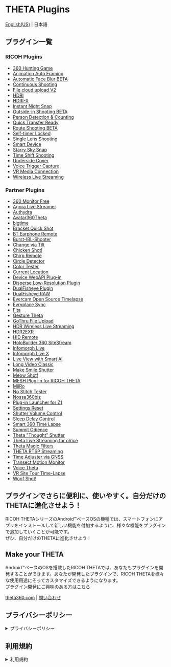 # THETA Plugins
[English(US)](README.md) | 日本語
## プラグイン一覧
### RICOH Plugins
- [360 Hunting Game](plugins/com.theta360.hunting360/README.ja.md)
- [Animation Auto Framing](plugins/com.theta360.animationautoframing/README.ja.md)
- [Automatic Face Blur BETA](plugins/com.theta360.automaticfaceblur/README.ja.md)
- [Continuous Shooting](plugins/com.theta360.continuousshooting/README.ja.md)
- [File cloud upload V2](plugins/com.theta360.clouduploadv2/README.ja.md)
- [HDRI](plugins/com.theta360.hdri/README.ja.md)
- [HDRI-X](plugins/com.theta360.hdri_x/README.ja.md)
- [Instant Night Snap](plugins/com.theta360.instantnightsnap/README.ja.md)
- [Outside-in Shooting BETA](plugins/com.theta360.around/README.ja.md)
- [Person Detection & Counting](plugins/com.theta360.persondetectionandcounting/README.ja.md)
- [Quick Transfer Ready](plugins/com.theta360.quicktransferready/README.ja.md)
- [Route Shooting BETA](plugins/com.theta360.walk/README.ja.md)
- [Self-timer Locked](plugins/com.theta360.selftimerlocked/README.ja.md)
- [Single Lens Shooting](plugins/com.theta360.singlelensshooting/README.ja.md)
- [Smart Device](plugins/com.theta360.smartdevice/README.ja.md)
- [Starry Sky Snap](plugins/com.theta360.starryskysnap/README.ja.md)
- [Time Shift Shooting](plugins/com.theta360.timeshiftshooting/README.ja.md)
- [Underside Cover](plugins/com.theta360.undersidecover/README.ja.md)
- [Voice Trigger Capture](plugins/com.theta360.voiceshutter/README.ja.md)
- [VR Media Connection](plugins/com.theta360.vrmediaconnection/README.ja.md)
- [Wireless Live Streaming](plugins/com.theta360.cloudstreaming/README.ja.md)

### Partner Plugins
- [360 Monitor Free](plugins/skunkworks.monitor/README.ja.md)
- [Agora Live Streamer](plugins/jp.co.tis.thetapluginapp.agora_live_streamer/README.ja.md)
- [Authydra](plugins/com.kasper.authydra/README.ja.md)
- [Avatar360Theta](plugins/com.ipresence.avatar360.theta/README.ja.md)
- [bigtime](plugins/guide.theta360.bigtime/README.ja.md)
- [Bracket Quick Shot](plugins/guide.theta360.bracketquickshot/README.ja.md)
- [BT Earphone Remote](plugins/skunkworks.headset/README.ja.md)
- [Burst-IBL-Shooter](plugins/info.cgslab.burstiblshooter/README.ja.md)
- [Change via Tilt](plugins/skunkworks.tiltui/README.ja.md)
- [Chicken Shot!](plugins/guide.theta360.chickenshot/README.ja.md)
- [Chirp Remote](plugins/skunkworks.chirpremote/README.ja.md)
- [Circle Detector](plugins/com.merchen.circledetector/README.ja.md)
- [Color Tester](plugins/guide.theta360.colortester/README.ja.md)
- [Current Location](plugins/skunkworks.currentlocation/README.ja.md)
- [Device WebAPI Plug-in](plugins/org.deviceconnect.android.manager/README.ja.md)
- [Disperse Low-Resolution Plugin](plugins/io.disperse.theta360/README.ja.md)
- [DualFisheye Plugin](plugins/com.hirota41.dualfisheye_plugin/README.ja.md)
- [DualFisheye RAW](plugins/com.hirota41.dualfisheye_plugin2/README.ja.md)
- [Evercam Open Source Timelapse](plugins/io.evercam.constructiontimelapse/README.ja.md)
- [Evryplace Sync](plugins/pl.fream.evryplace.evrytheta/README.ja.md)
- [Fita](plugins/com.everywoah.fitaplugin/README.ja.md)
- [Gesture Theta](plugins/com.invtos.gesture_theta/README.ja.md)
- [GoThru File Upload](plugins/co.gothru.fileupload/README.ja.md)
- [HDR Wireless Live Streaming](plugins/tours.flow.hdrstreaming/README.ja.md)
- [HDR2EXR](plugins/com.kasper.hdr2exr/README.ja.md)
- [HID Remote](plugins/skunkworks.hid/README.ja.md)
- [HoloBuilder 360 SiteStream](plugins/com.holobuilder.jobwatcher/README.ja.md)
- [Infomorph Live](plugins/com.infomorph.theta.live_plugin/README.ja.md)
- [Infomorph Live X](plugins/com.infomorph.theta.live_plugin_x/README.ja.md)
- [Live View with Smart AI](plugins/io.github.bluetiger9.theta360.rescuecam/README.ja.md)
- [Long Video Classic](plugins/guide.theta360.longvideoclassic/README.ja.md)
- [Make Smile Shutter](plugins/jp.co.taosoftware.makesmileshutter.thetaplugin/README.ja.md)
- [Meow Shot!](plugins/be.shiro.meowshot/README.ja.md)
- [MESH Plug-in for RICOH THETA](plugins/jp.co.sony.mesh.theta/README.ja.md)
- [MiiRo](plugins/net.miiro.theta/README.ja.md)
- [No Stitch Tester](plugins/guide.theta360.nostitchtester/README.ja.md)
- [Nossa360biz](plugins/com.nossa360biz.nossa360biz/README.ja.md)
- [Plug-in Launcher for Z1](plugins/skunkworks.launcher/README.ja.md)
- [Settings Reset](plugins/guide.theta360.settingsreset/README.ja.md)
- [Shutter Volume Control](plugins/guide.theta360.shuttervolumecontrol/README.ja.md)
- [Sleep Delay Control](plugins/guide.theta360.sleepmode/README.ja.md)
- [Smart 360 Time Lapse](plugins/com.nossa360.timelapse/README.ja.md)
- [Summit Odience](plugins/com.summit.odience.plugin.ricoh/README.ja.md)
- [Theta "Thought" Shutter](plugins/jp.osdn.gokigen.thetathoughtshutter/README.ja.md)
- [Theta Live Streaming for oVice](plugins/com.ovice.livestreaming.plugin/README.ja.md)
- [Theta Magic Filters](plugins/guide.theta360.opencvdetection/README.ja.md)
- [THETA RTSP Streaming](plugins/com.sciencearts.rtspstreaming/README.ja.md)
- [Time Adjuster via GNSS](plugins/skunkworks.gnsstimeadjuster/README.ja.md)
- [Transect Motion Monitor](plugins/guide.theta360.transectmotionmonitor/README.ja.md)
- [Voice Theta](plugins/com.invtos.voice_theta/README.ja.md)
- [VR Site Tour Time-Lapse](plugins/com.earthcam.vrsitetourtimelapse/README.ja.md)
- [Woof Shot!](plugins/guide.theta360.woofshot/README.ja.md)

## プラグインでさらに便利に、使いやすく。自分だけのTHETAに進化させよう！
RICOH THETAシリーズのAndroid™ベースOSの機種では、スマートフォンにアプリをインストールして新しい機能を付加するように、様々な機能をプラグインで追加していくことが可能です。  
ぜひ、自分だけのTHETAに進化させよう！   

## Make your THETA
Android™ベースのOSを搭載したRICOH THETAでは、あなたもプラグインを開発することができます。あなたが開発したプラグインで、RICOH THETAを様々な使用用途にそってカスタマイズできるようになります。  
プラグイン開発にご興味のある方は[こちら](https://www8.webcas.net/db/pub/ricoh/thetaplugin/create/input)

[theta360.com](https://theta360.com/en/) | [問い合わせ](https://support.theta360.com/intl/contact/)  

## プライバシーポリシー
<details>
<summary>プライバシーポリシー</summary>

このプライバシーポリシー（以下、「本ポリシー」といいます）は、「株式会社リコー」(以下、「弊社」といいます)が提供するTHETAプラグインアプリケーションサイト（以下、「本サービス」といいます）において取得する情報の種類、情報の利用用途とその目的、弊社の個人情報取扱い方法等をご理解いただくため策定したものです。
 
1. 個人情報の管理について
   1. 弊社は、「弊社に個人情報を提供されるすべての方々」（以下、「本人」といいます）の個人情報を保護することが、個人情報取扱事業者としての重要な責務であると認識し、個人情報の保護に努めます。
   1. 弊社は、個人情報の漏洩、滅失、破棄損等の防止のために、法令、ガイドラインおよび弊社の内部規則に従い、適切な安全管理策を施し、保有する個人情報の保護に努めます。また、従業員に対しても個人情報の適切な取り扱い等についての教育を行い、その保護に万全を期するよう努めます。
 
2. 個人情報の取得と利用目的について
   1. 弊社は、本サービスの提供にあたって、ご利用者の個人情報を取得することがあります。
   1. 弊社は、個人情報を取得させていただく場合は、遵法精神に基づき適正な手段で行います。尚、弊社が個人情報の取得を意図し、本人から書面やWebを通じて直接提供いただく場合、個人情報の利用目的を明示させていただきます。ただし、提供時の状況から利用目的が明らかな場合は、利用目的の明示を省略させていただくことがあります。
   1. 弊社は、以下に掲げる利用目的の達成に必要な範囲内において個人情報を利用いたします。  
<取得情報の種類と利用目的一覧>  
取得情報の種類：ご利用者のWebサイトトラフィック情報  
利用目的：ご利用者のニーズ把握  
 
   1. 本サービスでは、利用状況を把握するためにGoogle Analyticsを利用してアクセス回数、エラーログの情報を収集することがあります。Google Analyticsを利用するにあたって個人を特定する情報は取得していません。  
Google Analyticsの利用により収集されたデータは、Google社のプライバシーポリシーに基づいて管理されています。Google Analyticsの利用規約・プライバシーポリシーについてはGoogle Analyticsのホームページでご確認ください。  
Google アナリティクスサービス利用規約  
https://www.google.com/analytics/terms/jp.html  
Google ポリシーと原則  
https://www.google.com/intl/ja/policies/privacy/  
なお、Google Analyticsのサービス利用による損害については、弊社は責任を負わないものとします。
   1. 弊社は、合併、分社化、事業譲渡等で事業を承継し個人情報を取得した場合、承継前に本人に同意を得ている利用目的、または通知もしくは公表した利用目的の達成に必要な範囲内で利用します。  
「法令に基づく場合」「人の生命、身体または財産の保護」「国の機関等への協力」に該当する場合は、上記利用目的の範囲外であっても事前の同意を得ずして個人情報を取得し、また利用させていただく場合があります。
 
3. 個人情報の第三者への提供について  
弊社は、以下の場合を除き、個人情報を第三者に提供することはいたしません。尚、弊社では、ご利用者の個人情報を広告主に開示することは一切ありません。
   1. あらかじめ本人の同意をいただいている場合
   1. 利用目的の達成のため、弊社が適切な監督を行う業務委託先、ビジネスパートナー等に提供する場合
   1. 第三者への提供を目的として個人情報を取得しており、かつその目的、提供されるデータ項目、提供手段、停止要求の申し出先を通知あるいは容易に知り得る状態に置いている場合
   1. 人の生命、身体または財産の保護に必要な場合で本人の同意を得ることが困難な場合
   1. 司法機関、行政機関等から法令に基づき提供を求められた場合
   1. 弊社が合併、分社化、事業譲渡等で、個人情報を提供する場合
 
4. 個人情報の本人への開示などのお問い合わせと手続について
   1. 本人または代理人の方が個人情報の照会、変更、利用停止等を希望される場合の手続および連絡先は、「[個人情報に関するお問い合わせ](https://webform.ricoh.com/form/pub/e00016/theta)」をご参照ください。
   1. お問い合わせの際に、本人または本人の正当な代理人であるか確認を求める場合がございますのでご協力をお願いいたします。
   1. 以下の事項に該当する場合、ご要望に応じられない場合がありますのであらかじめご了承ください。
   1. 本人または正当な代理人との確認ができない場合
      1. 弊社の保有個人データ（注1）以外に関して開示、訂正、追加、削除、利用停止等のご請求をされた場合
      1. 弊社が保有個人データを開示することによって、本人または第三者の生命・財産・身体その他の権利利益を害するおそれがある場合
      1. 弊社が保有個人データを開示することによって、弊社の業務の適正な実施に著しい支障を及ぼす恐れがある場合
      1. 弊社が保有個人データを開示することによって、他の法令に違反することとなる場合
      1. 弊社の保有個人データに関して訂正、追加等のご請求をされた場合に、利用目的からして訂正等が必要ない場合やご要求が事実とは相違する場合
      1. 弊社の保有個人データに関して削除、利用停止等(以下、利用停止等といいます)のご請求をされた場合に、弊社の手続上の違反(利用目的外の利用、取得または3.(1)～(6)に該当する事由以外での第三者への提供)が認められない場合
      1. 弊社の保有個人データに関して利用停止等のご請求をされた場合に、利用停止等を行うことが困難な場合であってかつ代替手段により本人の権利利益を保護し得る場合
   1. 弊社以外の者が発行したID・パスワード等に関する手続  
本サービスでは、弊社以外の者が発行したID・パスワードなどを利用しております。これらのID・パスワードの登録内容については、弊社では管理しておりませんので、発行者へお問い合わせください。
 
5. 改訂について  
弊社では、利用目的の変更、安全性向上、また関連法令および規範の改訂に応じて、本ポリシーを改訂する場合がございます。お客様におかれましては、弊社Webサイトなどにて定期的にご確認いただくことをおすすめいたします。
 
***
 
個人情報に関するお問い合わせ窓口/苦情の申し出先  
個人情報の取扱いに関するお客様からの苦情その他のお問い合わせについては、eメール、電話またはFAXで受付けております。詳しくは「[個人情報に関するお問い合わせ](https://webform.ricoh.com/form/pub/e00016/theta)」をご覧ください。  
（注1） 弊社が開示・訂正・利用停止等を行う権限を有し、6ヶ月を超え保有する個人データをいいます。  
   
2018年7月 制定・施行

</details>

## 利用規約
<details>
<summary>利用規約</summary> 
 
1. はじめに
    * THETAプラグインアプリケーションサイト（以下、本サービスといいます）は、株式会社リコー（以下、RICOHといいます）によって提供されるアプリケーションマーケットであり、THETAプラグインアプリケーションサイト利用規約（以下、本規約といいます）の適用を受けます。  
    * お客様は本サービスを利用することにより、WEB上で、アプリケーションのインストール／アップデート、一覧表示、アプリケーション情報の閲覧等が可能となります。
    * お客様は本規約に同意した上で本サービスを利用することができます。

2. ユーザ登録
   1. お客様は、別途RICOHがご案内する日程までユーザ登録なしで本サービスをご利用頂けます。それ以降のご利用にはユーザ登録が必要です。お客様は、別途ご案内するRICOH所定の手続きにより、必要事項を入力し、ユーザ登録を行ってください。
   1. お客様は、ユーザ登録にあたり虚偽のない正確な情報をRICOHに提供するものとします。
   1. お客様が法人の場合、所属する法人を代表して本規約に同意するお客様は、当該法人をして本規約に同意させる法的権限を有していることを保証しなければいけません。
   1. お客様は、ユーザ登録後にRICOHにより提供されるログインID、パスワード及び登録情報の管理に一切の責任を負うものとします。
   1. RICOHが不適切と判断する場合には、RICOHはお客様のユーザ登録を許可しない場合があります。お客様はこの場合、RICOHの判断に異議を述べないものとします。
 
3. 本サービスの利用
   1. 本サービスを介し、お客様がダウンロードするマーケット上のTHETAプラグインアプリケーション（以下、THETAプラグインといいます）は、当該THETAプラグインを制作したデベロッパーによって配布されるものです。RICOHは当該THETAプラグインの安全性、品質、適合性等について、一切保証するものではありません。
   1. THETAプラグインについては、当該THETAプラグインを制作したデベロッパーが、一切の責任を負います。プラグインに関するお問い合わせ、サポートの請求、苦情等がある場合、お客様はデベロッパーに直接ご連絡ください。RICOHは一切の責任を負いません。
   1. THETAプラグインには、無料で利用できるものと有料で利用できるものがあります。有料のTHETAプラグインは、別途RICOHがご案内する日程以降、順次ダウンロード可能になります。お客様は、本サービス上でのTHETAプラグインの購入に関連するすべての料金の支払いに対し、一切の責任を負うことに同意するものとします。
 
4. 支払い  
THETAプラグインアプリのお支払いに関しては、有料のTHETAプラグインがダウンロード可能になる日程までに、本規約の変更をもってお知らせします。
 
5. お客様サポート  
お客様は、本サービスで提供されるプラグインを、各プラグインの規約に従って利用することとします。各プラグインのお客様サポートは、各プラグインの開発元または提供元が実施します。
 
6. お客様の情報
   1. お客様は、RICOHが本サービスの提供にあたり必要とする情報を、RICOHの要請に従い、合理的な範囲でRICOHに提供するものとします。
   1. 個人情報の取り扱いにつきましては、RICOHが別途定めるプライバシーポリシーに従い取り扱うものとします。  
RICOHは、機器の固有情報（機番、地域コード、拡張コードなど）、稼動情報をお客様の機器から取得します。  
本サービスでは、Cookie、Webビーコンを利用する場合があります。 お使いのブラウザーでCookieを受け付けない設定や、画像を表示しない設定でご利用いただく場合、本サービスで提供している機能の一部がご利用できない場合があります。  
お客様から頂いた情報はRICOHが本サービスの機能の実現、本サービスの利用状況の把握、本サービスの改善、各プラグインのダウンロード数の把握の目的で利用します。RICOHはRICOHグループ、お客様の取引先の販売店以外にこれらの情報を提供することはありません。  
 
7. 免責事項  
お客様所有のネットワーク環境（インターネット接続回線、HUB、PC、サーバー、ファイアウォール、配線等）に起因して本サービスが正常に提供できない場合、RICOHは何ら責任を負うものではありません。
法律により禁止されていない限り、RICOHは、RICOHがその発生の可能性を通知されていたか否かに係わらず、逸失利益を含む、いかなる間接損害、特別損害、付随損害、結果損害または懲罰的損害について、何ら責任を負わないものとします。  
本規約に基づく本サービスの中断、提供停止、変更、または終了により利用者に損害が生じた場合であっても、弊社はその責任を負いません。
 
8. サービスの終了・変更  
RICOHはお客様への予告なしに本サービスの終了、サービス内容の変更を行うことがあります。  
 
9. サービス利用上の禁止事項  
お客様は、本サービスの利用にあたり、以下の各号に該当する行為を行わないものとし、万一、当該行為を行ったことが判明した場合には、RICOHは、お客様に通知することなく直ちに本サービスの全部または一部の提供を一時的に停止することができるものとします。
   1. 本サービスを用いて他人の著作権、商標権等の知的財産権、肖像権もしくは営業秘密もしくはプライバシーを侵害する行為もしくはそのおそれのある行為、または他人の名誉や信用を毀損する行為もしくはそのおそれのある行為。
   1. 公序良俗に反する、または反するおそれのある態様において本サービスを利用する行為。
   1. 他人に成りすまして本サービスを受けようとする行為またはRICOHの設備に不正にアクセスしようとする行為。
   1. 本サービスに用いられるセキュリティ技術を解読する行為または本サービスに関連するソフトウェアを解析、変更等をする行為。
   1. 本サービスを転売する行為または有償・無償を問わず、本サービスを第三者に利用させる行為。
   1. 本サービスの全部もしくは一部を組み込んだサービスを第三者に提供する行為。
   1. RICOHの設備に過大な負荷を与え、もしくは支障を及ぼす目的でセンターサーバのリソースを継続的に占有するなど本サービスの提供を妨害する行為またはそのおそれのある行為。
   1. RICOHまたはRICOHの代理人へ正当な事由もなく長時間に亘り問合せを行い、または同様の問合せを繰り返し行うことによりRICOHまたはRICOHの代理人の業務に支障を来す行為。
   1. RICOHまたはRICOHの代理人に対して威嚇による嫌がらせ、恐喝または脅迫などに当たる行為。
   1. 本規約に違反し、その程度が軽微でないとRICOHが判断する行為。
   1. その他、法令に違反する、またはそのおそれの行為。
   1. その他、RICOHが不適切であると判断する作為または不作為。
 
10. サービスの一時的中断  
RICOHは、以下の各号のいずれかに該当する場合、本サービスの全部または一部の提供を一時的に中断することがあります。
    1. 本サービスの提供に必要な設備に対してメンテナンス又は工事を実施する必要がある場合。
    1. 本サービスの提供に必要な設備に故障、障害が発生した場合。
    1. 本サービスの運用のためにRICOHが提携している電気通信事業者が、電気通信サービスの提供を停止した場合。
    1. 天災、地変、その他の非常事態により、本サービスの提供ができなくなった場合。
    1. その他、本サービスの運営上または技術上必要とRICOHが判断する場合。

11. 本規約の変更  
RICOHは、お客様への事前予告なしに、本規約を変更することができるものとします。 RICOHは、本規約を変更した場合、本サービスのサイトにて新たな規約を提示するものとします。変更した内容と本規約との間に相違がある場合には、変更した内容が優先するものとします。お客様が変更後も引き続き本サービスを利用された場合には、当該変更に同意したものとします。
 
12. 準拠法および管轄裁判所  
本規約は日本国法に準拠するものとします。お客様とRICOHとの間で本規約の解釈に疑義が生じた場合および本規約に基づく本サービスの利用に関する紛争が生じた場合、東京地方裁判所を第一審の裁判所とします。  
 
2018年7月 制定・施行
</details>
